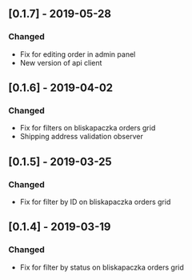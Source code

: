 ## [0.1.7] - 2019-05-28
### Changed
- Fix for editing order in admin panel
- New version of api client

## [0.1.6] - 2019-04-02
### Changed
- Fix for filters on bliskapaczka orders grid
- Shipping address validation observer

## [0.1.5] - 2019-03-25
### Changed
- Fix for filter by ID on bliskapaczka orders grid

## [0.1.4] - 2019-03-19
### Changed
- Fix for filter by status on bliskapaczka orders grid
